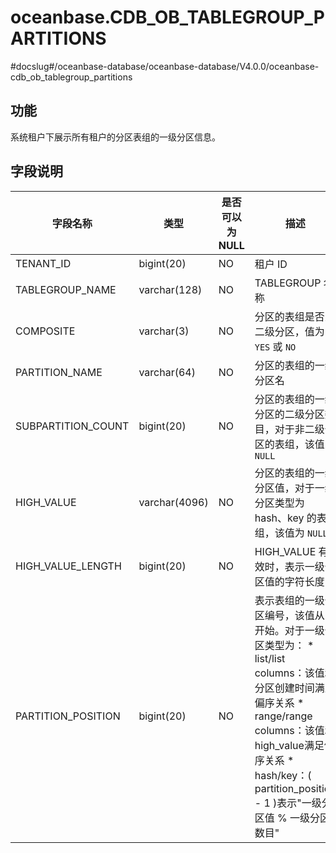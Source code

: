 oceanbase.CDB_OB_TABLEGROUP_PARTITIONS 
===========================================================
#docslug#/oceanbase-database/oceanbase-database/V4.0.0/oceanbase-cdb_ob_tablegroup_partitions


功能 
-------------------

系统租户下展示所有租户的分区表组的一级分区信息。

字段说明 
----------------------



|        字段名称        |      类型       | 是否可以为 NULL |                                                                                                                                                        描述                                                                                                                                                         |
|--------------------|---------------|------------|-------------------------------------------------------------------------------------------------------------------------------------------------------------------------------------------------------------------------------------------------------------------------------------------------------------------|
| TENANT_ID          | bigint(20)    | NO         | 租户 ID                                                                                                                                                                                                                                                                                                             |
| TABLEGROUP_NAME    | varchar(128)  | NO         | TABLEGROUP 名称                                                                                                                                                                                                                                                                                                     |
| COMPOSITE          | varchar(3)    | NO         | 分区的表组是否为二级分区，值为 `YES` 或 `NO`                                                                                                                                                                                                                                                                                      |
| PARTITION_NAME     | varchar(64)   | NO         | 分区的表组的一级分区名                                                                                                                                                                                                                                                                                                       |
| SUBPARTITION_COUNT | bigint(20)    | NO         | 分区的表组的一级分区的二级分区数目，对于非二级分区的表组，该值为 `NULL`                                                                                                                                                                                                                                                                           |
| HIGH_VALUE         | varchar(4096) | NO         | 分区的表组的一级分区值，对于一级分区类型为 hash、key 的表组，该值为 `NULL`                                                                                                                                                                                                                                                                     |
| HIGH_VALUE_LENGTH  | bigint(20)    | NO         | HIGH_VALUE 有效时，表示一级分区值的字符长度                                                                                                                                                                                                                                                                                       |
| PARTITION_POSITION | bigint(20)    | NO         | 表示表组的一级分区编号，该值从 1 开始。对于一级分区类型为： * list/list columns：该值和分区创建时间满足偏序关系   * range/range columns：该值和high_value满足偏序关系   * hash/key：( partition_position  - 1 )表示"一级分区值 % 一级分区数目"    |


